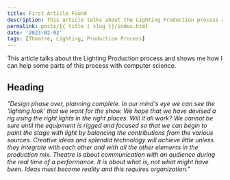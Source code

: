 ```yaml
---
title: First Article Found
description: This article talks about the Lighting Production process and shows me how I can help some parts of this process.
permalink: posts/{{ title | slug }}/index.html
date: '2023-02-02'
tags: [Theatre, Lighting, Production Process]
---
```


This article talks about the Lighting Production process and shows me how I can help some parts of this process with computer science.





## Heading

*"Design phase over, planning complete. In our mind's eye we can see the ‘lighting look’ that we want for the show. We hope that we have devised a rig using the right lights in the right places. Will it all work? We cannot be sure until the equipment is rigged and focused so that we can begin to paint the stage with light by balancing the contributions from the various sources. Creative ideas and splendid technology will achieve little unless they integrate with each other and with all the other elements in the production mix. Theatre is about communication with an audience during the real time of a performance. It is about what is, not what might have been. Ideas must become reality and this requires organization."*

